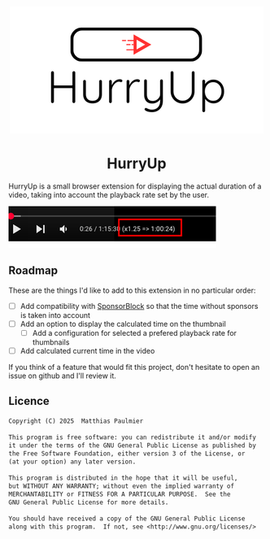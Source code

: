 <p align="center">
  <img src="./assets/images/full_logo.png" alt="Logo"></img>
</p>
<h1 align="center">HurryUp</h1>

HurryUp is a small browser extension for displaying the actual duration of a video, taking into account the playback rate set by the user.

![Demo of HurryUp](./assets/images/demo.png "Demo of HurryUp")

## Roadmap

These are the things I'd like to add to this extension in no particular order:

* [ ] Add compatibility with [SponsorBlock](https://github.com/ajayyy/SponsorBlock "SponsorBlock") so that the time without sponsors is taken into account
* [ ] Add an option to display the calculated time on the thumbnail
  * [ ] Add a configuration for selected a prefered playback rate for thumbnails
* [ ] Add calculated current time in the video

If you think of a feature that would fit this project, don't hesitate to open an issue on github and I'll review it.

## Licence

```text
Copyright (C) 2025  Matthias Paulmier

This program is free software: you can redistribute it and/or modify
it under the terms of the GNU General Public License as published by
the Free Software Foundation, either version 3 of the License, or
(at your option) any later version.

This program is distributed in the hope that it will be useful,
but WITHOUT ANY WARRANTY; without even the implied warranty of
MERCHANTABILITY or FITNESS FOR A PARTICULAR PURPOSE.  See the
GNU General Public License for more details.

You should have received a copy of the GNU General Public License
along with this program.  If not, see <http://www.gnu.org/licenses/>
```

